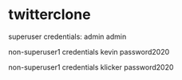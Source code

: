 # twitterclone

superuser credentials:
admin
admin

non-superuser1 credentials
kevin
password2020

non-superuser1 credentials
klicker
password2020
